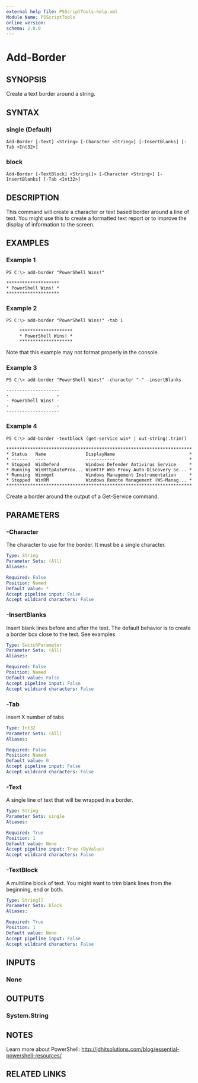 ```yaml
---
external help file: PSScriptTools-help.xml
Module Name: PSScriptTools
online version: 
schema: 2.0.0
---
```


# Add-Border

## SYNOPSIS
Create a text border around a string.

## SYNTAX

### single (Default)
```
Add-Border [-Text] <String> [-Character <String>] [-InsertBlanks] [-Tab <Int32>]
```

### block
```
Add-Border [-TextBlock] <String[]> [-Character <String>] [-InsertBlanks] [-Tab <Int32>]
```

## DESCRIPTION
This command will create a character or text based border around a line of text.
You might use this to create a formatted text report or to improve the display of information to the screen.

## EXAMPLES

### Example 1
```
PS C:\> add-border "PowerShell Wins!"

********************
* PowerShell Wins! *
********************
```
### Example 2
```
PS C:\> add-border "PowerShell Wins!" -tab 1

     ********************
     * PowerShell Wins! *
     ********************
```
Note that this example may not format properly in the console.

### Example 3
```
PS C:\> add-border "PowerShell Wins!" -character "-" -insertBlanks

--------------------
-                  -
- PowerShell Wins! -
-                  -
--------------------
```

### Example 4
```
PS C:\> add-border -textblock (get-service win* | out-string).trim()

**********************************************************************
* Status   Name               DisplayName                            *
* ------   ----               -----------                            *
* Stopped  WinDefend          Windows Defender Antivirus Service     *
* Running  WinHttpAutoProx... WinHTTP Web Proxy Auto-Discovery Se... *
* Running  Winmgmt            Windows Management Instrumentation     *
* Stopped  WinRM              Windows Remote Management (WS-Manag... *
**********************************************************************
```
Create a border around the output of a Get-Service command.

## PARAMETERS

### -Character
The character to use for the border. It must be a single character.

```yaml
Type: String
Parameter Sets: (All)
Aliases: 

Required: False
Position: Named
Default value: *
Accept pipeline input: False
Accept wildcard characters: False
```

### -InsertBlanks
Insert blank lines before and after the text. The default behavior is to create a border box close to the text. See examples.

```yaml
Type: SwitchParameter
Parameter Sets: (All)
Aliases: 

Required: False
Position: Named
Default value: False
Accept pipeline input: False
Accept wildcard characters: False
```

### -Tab
insert X number of tabs

```yaml
Type: Int32
Parameter Sets: (All)
Aliases: 

Required: False
Position: Named
Default value: 0
Accept pipeline input: False
Accept wildcard characters: False
```

### -Text
A single line of text that will be wrapped in a border.

```yaml
Type: String
Parameter Sets: single
Aliases: 

Required: True
Position: 1
Default value: None
Accept pipeline input: True (ByValue)
Accept wildcard characters: False
```

### -TextBlock
A multiline block of text.
You might want to trim blank lines from the beginning, end or both.

```yaml
Type: String[]
Parameter Sets: block
Aliases: 

Required: True
Position: 1
Default value: None
Accept pipeline input: False
Accept wildcard characters: False
```

## INPUTS
### None
## OUTPUTS
### System.String
## NOTES
Learn more about PowerShell: http://jdhitsolutions.com/blog/essential-powershell-resources/
## RELATED LINKS

